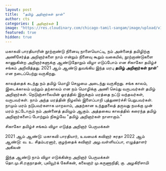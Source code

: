 ```yaml
---
layout: post
title:  "தமிழ் அறிஞர்கள் நாள்"
author: cts
categories: [ அறிஞர்கள் ]
image: "https://res.cloudinary.com/chicago-tamil-sangam/image/upload/v1630882738/Intro_kcpezc.png"
featured: true
hidden: true
---
```

மகாகவி பாரதியாரின் நூற்றாண்டு நினைவு நாளையொட்டி, நம் அன்னைத் தமிழிற்கு அணிசேர்த்த அறிஞர்களை நாம் என்றும் நினைவு கூறும் வகையில், நூற்றாண்டுகளை காணுகின்ற அறிஞர்களுக்கு ஆண்டுதோறும் விழா எடுப்போம் என சிகாகோ தமிழ்ச் சங்கம் அறிவித்தது. 2021 ஆம் ஆண்டு துவங்கிய இந்த மரபு  **தமிழ் அறிஞர்கள் நாள்**" என நடைப்பெற்று வருகிறது. 

காலத்தைக் கடந்து நம் தமிழ் மொழி செழுமை அடைந்து வருகிறது. சங்க காலம், இடைக்காலம்  மற்றும் தற்காலம் என நம் மொழிக்கு அணி செய்து வருபவர்கள் தமிழ் அறிஞர்கள். நெடுஞ்சாலையின் ஓரத்தில் இருக்கும் மரத்தை நட்டு வந்தவர்கள், வருபவர்கள். நாம் அந்த மரத்தின் நிழலில் இளைப்பாறி புத்துணர்ச்சி பெறுபவர்கள். நாமும் மரம் நடுபவர்களாக மாறலாம், அதற்கான உந்துதலைத் தருவது நமக்கு முன் மரம் நட்டோரும் நம் அன்னைத் தமிழும் ஆகும்.
அத்தகைய  காலத்தில் கரைந்த தமிழ் அறிஞர்களைப் போற்றும் நிகழ்வே "தமிழ் அறிஞர்கள் நாளாகும்."

சிகாகோ தமிழ்ச் சங்கம் விழா எடுத்த அறிஞர் பெருமக்கள் 

2021 ஆம் ஆண்டு: மகாகவி பாரதியார், உவமைக் கவிஞர் சுரதா
2022 ஆம் ஆண்டு:  வ. உ. சிதம்பரனார், குழந்தைக் கவிஞர் அழ.வள்ளியப்பா, எழுத்தாளர் அகிலன்

இந்த ஆண்டு நாம் விழா எடுக்கின்ற அறிஞர் பெருமக்கள்  
தொ.மு.சி.ரகுநாதன், புலியூர்க் கேசிகன், கலைஞர் மு.கருணாநிதி, கு. அழகிரிசாமி
